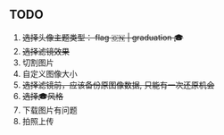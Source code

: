 <!--
 * @Author: grammyli
 * @Date: 2021-10-09 20:09:19
 * @LastEditTime: 2021-10-10 18:40:44
 * @LastEditors: Please set LastEditors
 * @Description: In User Settings Edit
 * @FilePath: /工作任务笔记/头像生成器/README.md
-->

## TODO

1. ~~选择头像主题类型： flag 🇨🇳 | graduation 🎓~~
2. ~~选择滤镜效果~~
3. 切割图片
4. 自定义图像大小
5. ~~选择滤镜前，应该备份原图像数据, 只能有一次还原机会~~
6. ~~选择🎓风格~~
7. 下载图片有问题
8. 拍照上传

